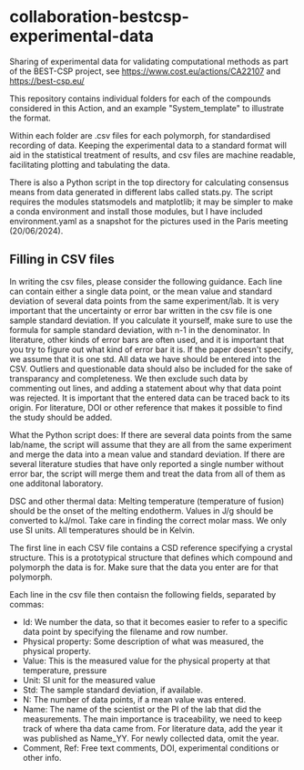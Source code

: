 # collaboration-bestcsp-experimental-data

Sharing of experimental data for validating computational methods as part of the BEST-CSP project, 
see <https://www.cost.eu/actions/CA22107> and <https://best-csp.eu/>

This repository contains individual folders for each of the compounds considered in this Action,
and an example "System_template" to illustrate the format.

Within each folder are .csv files for each polymorph, for standardised recording of data. 
Keeping the experimental data to a standard format will aid in the statistical treatment of results,
and csv files are machine readable, facilitating plotting and tabulating the data.

There is also a Python script in the top directory for calculating consensus means from data generated in different labs called stats.py.
The script requires the modules statsmodels and matplotlib; it may be simpler to make a conda environment and install those modules,
but I have included environment.yaml as a snapshot for the pictures used in the Paris meeting (20/06/2024).

## Filling in CSV files

In writing the csv files, please consider the following guidance.
Each line can contain either a single data point, or the mean value and standard deviation of several data points from the same experiment/lab.
It is very important that the uncertainty or error bar written in the csv file is one sample standard deviation.
If you calculate it yourself, make sure to use the formula for sample standard deviation, with n-1 in the denominator.
In literature, other kinds of error bars are often used, and it is important that you try to figure out what kind of error bar it is.
If the paper doesn't specify, we assume that it is one std.
All data we have should be entered into the CSV. Outliers and questionable data should also be included for the sake of transparancy and completeness.
We then exclude such data by commenting out lines, and adding a statement about why that data point was rejected.
It is important that the entered data can be traced back to its origin. For literature, DOI or other reference that makes it possible
to find the study should be added.

What the Python script does:
If there are several data points from the same lab/name, the script will assume that they
are all from the same experiment and merge the data into a mean value and standard deviation.
If there are several literature studies that have only reported a single number without error bar,
the script will merge them and treat the data from all of them as one additonal laboratory.

DSC and other thermal data:
Melting temperature (temperature of fusion) should be the onset of the melting endotherm.
Values in J/g should be converted to kJ/mol. Take care in finding the correct molar mass.
We only use SI units. All temperatures should be in Kelvin.  

The first line in each CSV file contains a CSD reference specifying a crystal structure.
This is a prototypical structure that defines which compound and polymorph the data is for.
Make sure that the data you enter are for that polymorph.

Each line in the csv file then contaisn the following fields, separated by commas:

- Id: We number the data, so that it becomes easier to refer to a specific data point by specifying the filename and row number.
- Physical property: Some description of what was measured, the physical property. 
- Value: This is the measured value for the physical property at that temperature, pressure
- Unit: SI unit for the measured value
- Std: The sample standard deviation, if available.
- N: The number of data points, if a mean value was entered.
- Name: The name of the scientist or the PI of the lab that did the measurements. The main importance is traceability, we need to keep track of where tha data came from.
For literature data, add the year it was published as Name_YY. For newly collected data, omit the year.
- Comment, Ref: Free text comments, DOI, experimental conditions or other info.
